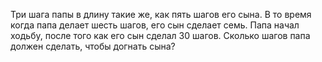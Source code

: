 Три шага папы в длину такие же, как пять шагов его сына. В то время когда папа делает шесть шагов, его сын сделает семь. Папа начал ходьбу, после того как его сын сделал 30 шагов. Сколько шагов папа должен сделать, чтобы догнать сына?